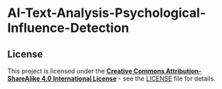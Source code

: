 # AI-Text-Analysis-Psychological-Influence-Detection



## License

This project is licensed under the [**Creative Commons Attribution-ShareAlike 4.0 International License**](https://creativecommons.org/licenses/by-sa/4.0/) - see the [LICENSE](LICENSE) file for details.

